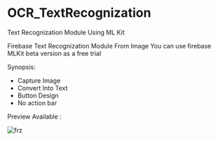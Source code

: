 # OCR_TextRecognization
Text Recognization Module Using ML Kit


Firebase Text Recognization Module From Image
You can use firebase MLKit beta version as a free trial

Synopsis:

* Capture Image
* Convert Into Text
* Button Design
* No action bar


Preview Available : 

![frz](https://user-images.githubusercontent.com/61186175/81105859-3f381c00-8f32-11ea-83d8-c1270a782b62.gif)

